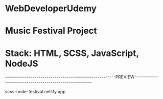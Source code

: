 # WebDeveloperUdemy

# Music Festival Project 

# Stack: HTML, SCSS, JavaScript, NodeJS

--------------------------------------------------------PREVIEW--------------------------------------------------------

scss-node-festival.netlify.app

